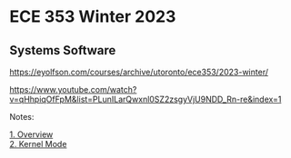 # ECE 353 Winter 2023
## Systems Software

https://eyolfson.com/courses/archive/utoronto/ece353/2023-winter/

https://www.youtube.com/watch?v=qHhpiqOfFpM&list=PLunILarQwxnl0SZ2zsgyVjU9NDD_Rn-re&index=1

Notes:

[1. Overview]("./01_Overview.md")  
[2. Kernel Mode]("./02_Kernel_Mode.md") 